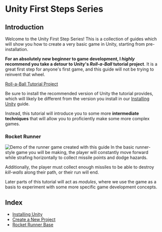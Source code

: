 # Unity First Steps Series

## Introduction
Welcome to the Unity First Step Series! This is a collection of guides which will show you how to create a very basic game in Unity, starting from pre-installation.

**For an absolutely new beginner to game development, I *highly* recommend you take a detour to Unity's *Roll-a-Ball* tutorial project**. It is a great first step for anyone's first game, and this guide will not be trying to reinvent that wheel.

[Roll-a-Ball Tutorial Project](https://learn.unity.com/project/roll-a-ball?uv=2019.4)  

Be sure to install the recommended version of Unity the tutorial provides, which will likely be different from the version you install in our [Installing Unity](./unity-first-step-install.md) guide.

Instead, this tutorial will introduce you to some more **intermediate techniques** that will allow you to proficiently make some more complex games.

### Rocket Runner
![Demo of the runner game created with this guide](./res/runner-game-demo.gif)
In the basic runner-style game you will be making, the player will constantly move forward while strafing horizontally to collect missile points and dodge hazards.

Additionally, the player must collect enough missiles to be able to destroy *kill-walls* along their path, or their run will end.

Later parts of this tutorial will act as *modules*, where we use the game as a basis to experiment with some more specific game development concepts.

## Index
* [Installing Unity](./unity-first-step-install.md)
* [Create a New Project](./unity-first-step-new-proj.md)
* [Rocket Runner Base](./unity-runner-1.md)